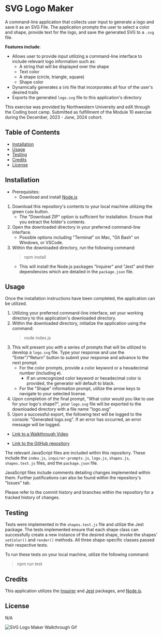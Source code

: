 # SVG Logo Maker

A command-line application that collects user input to generate a logo and save it as an SVG File. The application prompts the user to select a color and shape, provide text for the logo, and save the generated SVG to a `.svg` file.

**Features include**:

- Allows user to provide input utilizing a command-line interface to include relevant logo information such as:
    - A string that will be displayed over the shape 
    - Text color
    - A shape (circle, triangle, square)
    - Shape color
- Dynamically generates a `SVG` file that incorporates all four of the user's desired traits
- Exports the generated `logo.svg` file to this application's directory 

This exercise was provided by Northwestern University and edX through the Coding boot camp. Submitted as fulfillment of the Module 10 exercise during the December, 2023 - June, 2024 cohort.

## Table of Contents

- [Installation](#installation)
- [Usage](#usage)
- [Testing](#testing)
- [Credits](#credits)
- [License](#license)

## Installation

- Prerequisites:
    - Download and install [Node.js](https://nodejs.org/en)

1. Download this repository's contents to your local machine utilizing the green `Code` button. 
    - The "Download ZIP" option is sufficient for installation. Ensure that you extract the folder's contents.
2. Open the downloaded directory in your preferred command-line interface. 
    - Possible options including "Terminal" on Mac, "Git Bash" on Windows, or VSCode.
3. Within the downloaded directory, run the following command: 
    > npm install 
    - This will install the Node.js packages "Inquirer" and "Jest" and their dependencies which are detailed in the `package.json` file.

## Usage

Once the installation instructions have been completed, the application can be utilized. 

1. Utilizing your preferred command-line interface, set your working directory to this application's downloaded directory.
2. Within the downloaded directory, initialize the application using the command:
    > node index.js
3. This will present you with a series of prompts that will be utilized to develop a `logo.svg` file. Type your response and use the "Enter"/"Return" button to submit your response and advance to the next prompt.
    - For the color prompts, provide a color keyword or a hexadecimal number (including `#`). 
        - If an unrecognized color keyword or hexadecimal color is provided, the generator will default to black.
    - For the "Shape" information prompt, utilize the arrow keys to navigate to your selected license.
3. Upon completion of the final prompt, "What color would you like to use for your logo's shape?", your `logo.svg` file will be exported to the downloaded directory with a file name "logo.svg"
4. Upon a successful export, the following text will be logged to the console: "Generated logo.svg". If an error has occurred, an error message will be logged.

- [Link to a Walkthrough Video](https://watch.screencastify.com/v/iGmdZiTX3vAI0s2N7kJr)

- [Link to the GitHub repository](https://github.com/anthonyero/SVG-logo-maker)


The relevant JavaScript files are included within this repository. These include the `index.js`, `inquirer-prompts.js`, `logo,js`, `shapes.js`, `shapes.test.js` files, and the `package.json` file.

JavaScript files include comments detailing changes implemented within them. Further justifications can also be found within the repository's "Issues" tab.

Please refer to the commit history and branches within the repository for a tracked history of changes.

## Testing

Tests were implemented in the `shapes.test.js` file and utilize the Jest package. The tests implemented ensure that each shape class can successfully create a new instance of the desired shape, invoke the shapes' `setColor()` and  `render()` methods. All three shape-specific classes passed their respective tests. 

To run these tests on your local machine, utilize the following command:

> npm run test


## Credits

This application utilizes the [Inquirer](https://www.npmjs.com/package/inquirer) and [Jest](https://www.npmjs.com/package/jest) packages, and [Node.js](https://nodejs.org/en). 

## License

N/A

![SVG Logo Maker Walkthrough Gif](/assets/images/SVG%20Logo%20Maker%20Walkthrough%20Video.gif)